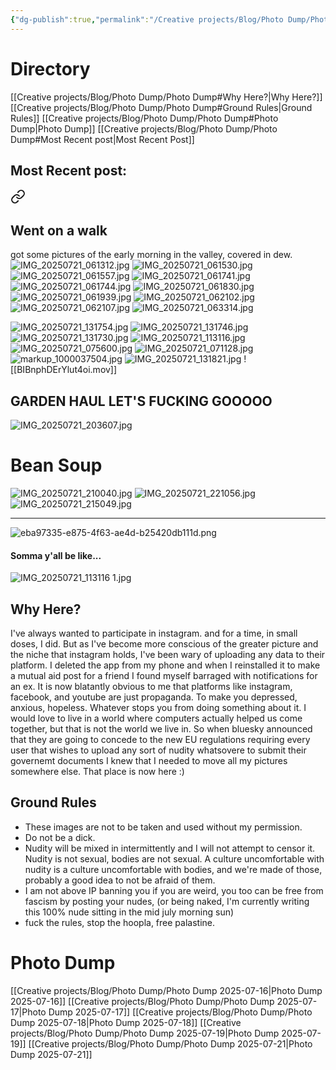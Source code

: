 ```yaml
---
{"dg-publish":true,"permalink":"/Creative projects/Blog/Photo Dump/Photo Dump/","tags":["image","blog"]}
---
```


# Directory
[[Creative projects/Blog/Photo Dump/Photo Dump#Why Here?\|Why Here?]]
[[Creative projects/Blog/Photo Dump/Photo Dump#Ground Rules\|Ground Rules]]
[[Creative projects/Blog/Photo Dump/Photo Dump#Photo Dump\|Photo Dump]]
[[Creative projects/Blog/Photo Dump/Photo Dump#Most Recent post\|Most Recent Post]]
## Most Recent post:

<div class="transclusion internal-embed is-loaded"><a class="markdown-embed-link" href="/Creative projects/Blog/Photo Dump/Photo Dump 2025-07-21/" aria-label="Open link"><svg xmlns="http://www.w3.org/2000/svg" width="24" height="24" viewBox="0 0 24 24" fill="none" stroke="currentColor" stroke-width="2" stroke-linecap="round" stroke-linejoin="round" class="svg-icon lucide-link"><path d="M10 13a5 5 0 0 0 7.54.54l3-3a5 5 0 0 0-7.07-7.07l-1.72 1.71"></path><path d="M14 11a5 5 0 0 0-7.54-.54l-3 3a5 5 0 0 0 7.07 7.07l1.71-1.71"></path></svg></a><div class="markdown-embed">




## Went on a walk
got some pictures of the early morning in the valley, covered in dew. 
![IMG_20250721_061312.jpg](/img/user/IMG_20250721_061312.jpg)
![IMG_20250721_061530.jpg](/img/user/IMG_20250721_061530.jpg)
![IMG_20250721_061557.jpg](/img/user/IMG_20250721_061557.jpg)
![IMG_20250721_061741.jpg](/img/user/IMG_20250721_061741.jpg)
![IMG_20250721_061744.jpg](/img/user/IMG_20250721_061744.jpg)
![IMG_20250721_061830.jpg](/img/user/IMG_20250721_061830.jpg)
![IMG_20250721_061939.jpg](/img/user/IMG_20250721_061939.jpg)
![IMG_20250721_062102.jpg](/img/user/IMG_20250721_062102.jpg)
![IMG_20250721_062107.jpg](/img/user/IMG_20250721_062107.jpg)
![IMG_20250721_063314.jpg](/img/user/IMG_20250721_063314.jpg)

![IMG_20250721_131754.jpg](/img/user/IMG_20250721_131754.jpg)
![IMG_20250721_131746.jpg](/img/user/IMG_20250721_131746.jpg)
![IMG_20250721_131730.jpg](/img/user/IMG_20250721_131730.jpg)
![IMG_20250721_113116.jpg](/img/user/IMG_20250721_113116.jpg)
![IMG_20250721_075600.jpg](/img/user/IMG_20250721_075600.jpg)
![IMG_20250721_071128.jpg](/img/user/IMG_20250721_071128.jpg)
![markup_1000037504.jpg](/img/user/markup_1000037504.jpg)
![IMG_20250721_131821.jpg](/img/user/IMG_20250721_131821.jpg)
![[BIBnphDErYlut4oi.mov]]
## GARDEN HAUL LET'S FUCKING GOOOOO

![IMG_20250721_203607.jpg](/img/user/IMG_20250721_203607.jpg)
# Bean Soup
![IMG_20250721_210040.jpg](/img/user/IMG_20250721_210040.jpg)
![IMG_20250721_221056.jpg](/img/user/IMG_20250721_221056.jpg)
![IMG_20250721_215049.jpg](/img/user/IMG_20250721_215049.jpg)

---

![eba97335-e875-4f63-ae4d-b25420db111d.png](/img/user/eba97335-e875-4f63-ae4d-b25420db111d.png)

#### Somma y'all be like...
![IMG_20250721_113116 1.jpg](/img/user/IMG_20250721_113116%201.jpg)


</div></div>


## Why Here?
I've always wanted to participate in instagram. and for a time, in small doses, I did. But as I've become more conscious of the greater picture and the niche that instagram holds, I've been wary of uploading any data to their platform. I deleted the app from my phone and when I reinstalled it to make a mutual aid post for a friend I found myself barraged with notifications for an ex. It is now blatantly obvious to me that platforms like instagram, facebook, and youtube are just propaganda. To make you depressed, anxious, hopeless. Whatever stops you from doing something about it. I would love to live in a world where computers actually helped us come together, but that is not the world we live in.  So when bluesky announced that they are going to concede to the new EU regulations requiring every user that wishes to upload any sort of nudity whatsovere to submit their governemt documents I knew that I needed to move all my pictures somewhere else. That place is now here :)
## Ground Rules
- These images are not to be taken and used without my permission.
- Do not be a dick.
- Nudity will be mixed in intermittently and I will not attempt to censor it. Nudity is not sexual, bodies are not sexual. A culture uncomfortable with nudity is a culture uncomfortable with bodies, and we're made of those, probably a good idea to not be afraid of them.
- I am not above IP banning you if you are weird, you too can be free from fascism by posting your nudes, (or being naked, I'm currently writing this 100% nude sitting in the mid july morning sun)
- fuck the rules, stop the hoopla, free palastine.

# Photo Dump
[[Creative projects/Blog/Photo Dump/Photo Dump 2025-07-16\|Photo Dump 2025-07-16]]
[[Creative projects/Blog/Photo Dump/Photo Dump 2025-07-17\|Photo Dump 2025-07-17]]
[[Creative projects/Blog/Photo Dump/Photo Dump 2025-07-18\|Photo Dump 2025-07-18]]
[[Creative projects/Blog/Photo Dump/Photo Dump 2025-07-19\|Photo Dump 2025-07-19]]
[[Creative projects/Blog/Photo Dump/Photo Dump 2025-07-21\|Photo Dump 2025-07-21]]
